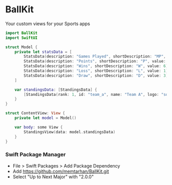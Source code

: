 # BallKit
Your custom views for your Sports apps

```swift
import BallKit
import SwiftUI

struct Model {
    private let statsData = [
        StatsData(description: "Games Played", shortDescription: "MP", value: 10, tooltip: "Games played by the team"),
        StatsData(description: "Points", shortDescription: "P", value: 21, tooltip: "Points scored by the team, a win is 3 points, a draw is 1 point and a loss is 0 points"),
        StatsData(description: "Wins", shortDescription: "W", value: 6),
        StatsData(description: "Loss", shortDescription: "L", value: 1),
        StatsData(description: "Draw", shortDescription: "D", value: 3),
    ]

    var standingsData: [StandingsData] {
        [StandingsData(rank: 1, id: "team_a", name: "Team A", logo: "some url", stats: statsData, lastFiveGames: [])]
    }
}

struct ContentView: View {
    private let model = Model()

    var body: some View {
        StandingsView(data: model.standingsData)
    }
}
```

### Swift Package Manager

- File > Swift Packages > Add Package Dependency
- Add https://github.com/memtarhan/BallKit.git
- Select "Up to Next Major" with "2.0.0"

